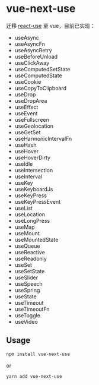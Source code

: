# vue-next-use

迁移 [react-use](https://github.com/streamich/react-use) 至 vue，目前已实现：

- useAsync
- useAsyncFn
- useAsyncRetry
- useBeforeUnload
- useClickAway
- useComputedSetState
- useComputedState
- useCookie
- useCopyToClipboard
- useDrop
- useDropArea
- useEffect
- useEvent
- useFullscreen
- useGeolocation
- useGetSet
- useHarmonicIntervalFn
- useHash
- useHover
- useHoverDirty
- useIdle
- useIntersection
- useInterval
- useKey
- useKeyboardJs
- useKeyPress
- useKeyPressEvent
- useList
- useLocation
- useLongPress
- useMap
- useMount
- useMountedState
- useQueue
- useReactive
- useReadonly
- useSet
- useSetState
- useSlider
- useSpeech
- useSpring
- useState
- useTimeout
- useTimeoutFn
- useToggle
- useVideo


## Usage

```bash
npm install vue-next-use
```

or

```bash
yarn add vue-next-use
```
